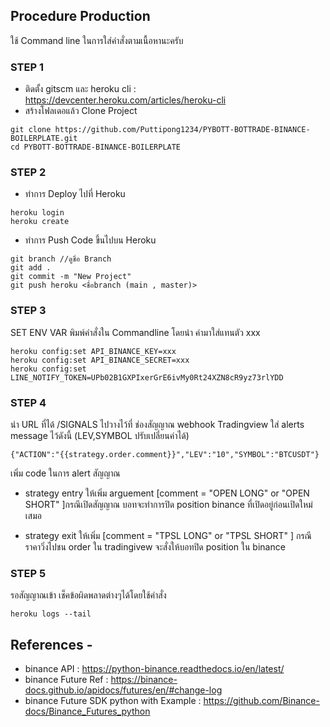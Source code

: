 ## Procedure Production
ใช้ Command line ในการใส่คำสั่งตามเนื้อหานะครับ

### STEP 1 
- ติดตั้ง gitscm และ heroku cli : https://devcenter.heroku.com/articles/heroku-cli
- สร้างโฟลเดอแล้ว Clone Project
```
git clone https://github.com/Puttipong1234/PYBOTT-BOTTRADE-BINANCE-BOILERPLATE.git
cd PYBOTT-BOTTRADE-BINANCE-BOILERPLATE
```

### STEP 2

- ทำการ Deploy ไปที่ Heroku

```
heroku login
heroku create
```

- ทำการ Push Code ขึ้นไปบน Heroku

```
git branch //ดูชื่อ Branch
git add .
git commit -m "New Project"
git push heroku <ชื่อbranch (main , master)>
```

### STEP 3
SET ENV VAR พิมพ์คำสั่งใน Commandline โดยนำ ค่ามาใส่แทนตัว xxx

```
heroku config:set API_BINANCE_KEY=xxx
heroku config:set API_BINANCE_SECRET=xxx
heroku config:set LINE_NOTIFY_TOKEN=UPb02B1GXPIxerGrE6ivMy0Rt24XZN8cR9yz73rlYDD
```

### STEP 4
นำ URL ที่ได้ /SIGNALS ไปวางไว้ที่ ช่องสัญญาณ webhook Tradingview
ใส่ alerts message ไว้ดังนี้ (LEV,SYMBOL ปรับเปลี่ยนค่าได้)

```
{"ACTION":"{{strategy.order.comment}}","LEV":"10","SYMBOL":"BTCUSDT"}
```

เพิ่ม code ในการ alert สัญญาณ
- strategy entry ให้เพิ่ม arguement [comment = "OPEN LONG" or "OPEN SHORT" ]กรณีเปิดสัญญาณ บอทจะทำการปิด position binance ที่เปิดอยู่ก่อนเปิดใหม่เสมอ

- strategy exit ให้เพิ่ม [comment = "TPSL LONG" or "TPSL SHORT" ]
กรณีราคาวิ่งไปชน order ใน tradingivew จะสั่งให้บอทปิด position ใน binance

### STEP 5
รอสัญญาณเข้า เช็คข้อผิดพลาดต่างๆได้โดยใช้คำสั่ง
```
heroku logs --tail
```


## References - 
* binance API : https://python-binance.readthedocs.io/en/latest/
* binance Future Ref : https://binance-docs.github.io/apidocs/futures/en/#change-log
* binance Future SDK python with Example : https://github.com/Binance-docs/Binance_Futures_python